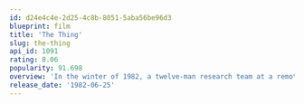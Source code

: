 ```yaml
---
id: d24e4c4e-2d25-4c8b-8051-5aba56be96d3
blueprint: film
title: 'The Thing'
slug: the-thing
api_id: 1091
rating: 8.06
popularity: 91.698
overview: 'In the winter of 1982, a twelve-man research team at a remote Antarctic research station discovers an alien buried in the snow for over 100,000 years. Soon unfrozen, the form-changing creature wreaks havoc, creates terror... and becomes one of them.'
release_date: '1982-06-25'
---
```

